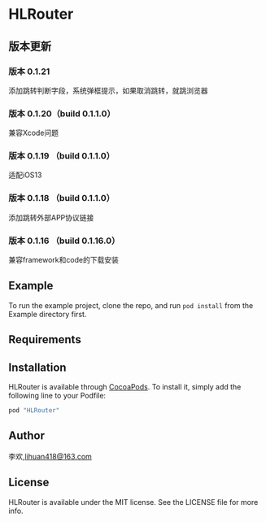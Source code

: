 # HLRouter

## 版本更新
### 版本 0.1.21

添加跳转判断字段，系统弹框提示，如果取消跳转，就跳浏览器
### 版本 0.1.20（build 0.1.1.0）

兼容Xcode问题
### 版本 0.1.19 （build 0.1.1.0）

适配iOS13
### 版本 0.1.18 （build 0.1.1.0）

添加跳转外部APP协议链接

### 版本 0.1.16 （build 0.1.16.0）

兼容framework和code的下载安装

## Example

To run the example project, clone the repo, and run `pod install` from the Example directory first.

## Requirements

## Installation

HLRouter is available through [CocoaPods](http://cocoapods.org). To install
it, simply add the following line to your Podfile:

```ruby
pod "HLRouter"
```

## Author

李欢,lihuan418@163.com

## License

HLRouter is available under the MIT license. See the LICENSE file for more info.

